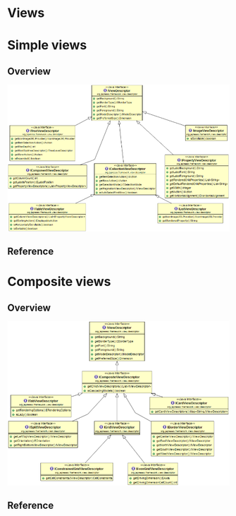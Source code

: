 Views
=====

Simple views
============

Overview
--------

![View descriptors diagram](../uml/view-descriptors.PNG)

Reference
---------

Composite views
===============

Overview
--------

![View descriptors diagram](../uml/view-descriptors-composite.PNG)

Reference
---------
